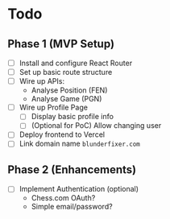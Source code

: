 # Todo

## Phase 1 (MVP Setup)

- [ ] Install and configure React Router
- [ ] Set up basic route structure
- [ ] Wire up APIs:
  - Analyse Position (FEN)
  - Analyse Game (PGN)
- [ ] Wire up Profile Page
  - [ ] Display basic profile info
  - [ ] (Optional for PoC) Allow changing user
- [ ] Deploy frontend to Vercel
- [ ] Link domain name `blunderfixer.com`

## Phase 2 (Enhancements)

- [ ] Implement Authentication (optional)
  - Chess.com OAuth? 
  - Simple email/password?
